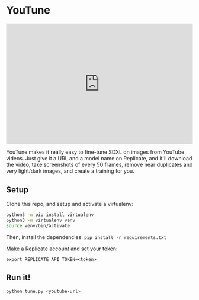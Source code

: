 # YouTune

<div style="position: relative; padding-bottom: 64.5933014354067%; height: 0;"><iframe src="https://www.loom.com/embed/193fa040b8074f44bb5ddabd4dd42b01?sid=a142d29d-e2e9-439f-8ebd-6485a072b8e2" frameborder="0" webkitallowfullscreen mozallowfullscreen allowfullscreen style="position: absolute; top: 0; left: 0; width: 100%; height: 100%;"></iframe></div>

YouTune makes it really easy to fine-tune SDXL on images from YouTube videos. Just give it a URL and a model name on Replicate, and it'll download the video, take screenshots of every 50 frames, remove near duplicates and very light/dark images, and create a training for you.

## Setup

Clone this repo, and setup and activate a virtualenv:

```bash
python3 -m pip install virtualenv
python3 -m virtualenv venv
source venv/bin/activate
```

Then, install the dependencies:
`pip install -r requirements.txt`

Make a [Replicate](https://replicate) account and set your token:

`export REPLICATE_API_TOKEN=<token>`

## Run it!

```bash
python tune.py <youtube-url>
```
